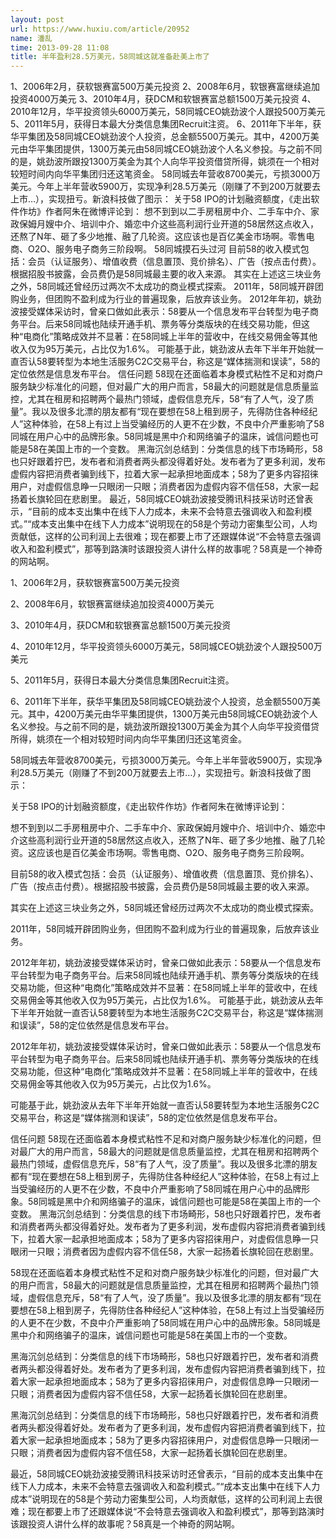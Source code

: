 ```yaml
---
layout: post
url: https://www.huxiu.com/article/20952
name: 潘乱
time: 2013-09-28 11:08
title: 半年盈利28.5万美元，58同城这就准备赴美上市了
---
```

1、2006年2月，获软银赛富500万美元投资 2、2008年6月，软银赛富继续追加投资4000万美元 3、2010年4月，获DCM和软银赛富总额1500万美元投资 4、2010年12月，华平投资领头6000万美元，58同城CEO姚劲波个人跟投500万美元 5、2011年5月，获得日本最大分类信息集团Recruit注资。 6、2011年下半年，获华平集团及58同城CEO姚劲波个人投资，总金额5500万美元。其中，4200万美元由华平集团提供，1300万美元由58同城CEO姚劲波个人名义参投。与之前不同的是，姚劲波所跟投1300万美金为其个人向华平投资借贷所得，姚须在一个相对较短时间内向华平集团归还这笔资金。 58同城去年营收8700美元，亏损3000万美元。今年上半年营收5900万，实现净利28.5万美元（刚赚了不到200万就要去上市…），实现扭亏。新浪科技做了图示： 关于58 IPO的计划融资额度，《走出软件作坊》作者阿朱在微博评论到： 想不到到以二手房租房中介、二手车中介、家政保姆月嫂中介、培训中介、婚恋中介这些高利润行业开道的58居然这点收入，还熬了N年、砸了多少地推、融了几轮资。这应该也是百亿美金市场啊。零售电商、O2O、服务电子商务三阶段啊。 58同城摸石头过河 目前58的收入模式包括：会员（认证服务）、增值收费（信息置顶、竞价排名）、广告（按点击付费）。根据招股书披露，会员费仍是58同城最主要的收入来源。 其实在上述这三块业务之外，58同城还曾经历过两次不太成功的商业模式探索。 2011年，58同城开辟团购业务，但团购不盈利成为行业的普遍现象，后放弃该业务。 2012年年初，姚劲波接受媒体采访时，曾亲口做如此表示：58要从一个信息发布平台转型为电子商务平台。后来58同城也陆续开通手机、票务等分类版块的在线交易功能，但这种“电商化”策略成效并不显著：在58同城上半年的营收中，在线交易佣金等其他收入仅为95万美元，占比仅为1.6%。 可能基于此，姚劲波从去年下半年开始就一直否认58要转型为本地生活服务C2C交易平台，称这是“媒体揣测和误读”，58的定位依然是信息发布平台。 信任问题 58现在还面临着本身模式粘性不足和对商户服务缺少标准化的问题，但对最广大的用户而言，58最大的问题就是信息质量监控，尤其在租房和招聘两个最热门领域，虚假信息充斥，58“有了人气，没了质量”。我以及很多北漂的朋友都有“现在要想在58上租到房子，先得防住各种经纪人”这种体验，在58上有过上当受骗经历的人更不在少数，不良中介严重影响了58同城在用户心中的品牌形象。58同城是黑中介和网络骗子的温床，诚信问题也可能是58在美国上市的一个变数。 黑海沉剑总结到：分类信息的线下市场畸形，58也只好跟着拧巴，发布者和消费者两头都没得着好处。发布者为了更多利润，发布虚假内容把消费者骗到线下，拉着大家一起承担地面成本；58为了更多内容招徕用户，对虚假信息睁一只眼闭一只眼；消费者因为虚假内容不信任58，大家一起扬着长旗轮回在悲剧里。 最近，58同城CEO姚劲波接受腾讯科技采访时还曾表示，“目前的成本支出集中在线下人力成本，未来不会特意去强调收入和盈利模式。”“成本支出集中在线下人力成本”说明现在的58是个劳动力密集型公司，人均贡献低，这样的公司利润上去很难；现在都要上市了还跟媒体说“不会特意去强调收入和盈利模式”，那等到路演时该跟投资人讲什么样的故事呢？58真是一个神奇的网站啊。

1、2006年2月，获软银赛富500万美元投资

2、2008年6月，软银赛富继续追加投资4000万美元

3、2010年4月，获DCM和软银赛富总额1500万美元投资

4、2010年12月，华平投资领头6000万美元，58同城CEO姚劲波个人跟投500万美元

5、2011年5月，获得日本最大分类信息集团Recruit注资。

6、2011年下半年，获华平集团及58同城CEO姚劲波个人投资，总金额5500万美元。其中，4200万美元由华平集团提供，1300万美元由58同城CEO姚劲波个人名义参投。与之前不同的是，姚劲波所跟投1300万美金为其个人向华平投资借贷所得，姚须在一个相对较短时间内向华平集团归还这笔资金。

58同城去年营收8700美元，亏损3000万美元。今年上半年营收5900万，实现净利28.5万美元（刚赚了不到200万就要去上市…），实现扭亏。新浪科技做了图示：

关于58 IPO的计划融资额度，《走出软件作坊》作者阿朱在微博评论到：

想不到到以二手房租房中介、二手车中介、家政保姆月嫂中介、培训中介、婚恋中介这些高利润行业开道的58居然这点收入，还熬了N年、砸了多少地推、融了几轮资。这应该也是百亿美金市场啊。零售电商、O2O、服务电子商务三阶段啊。

目前58的收入模式包括：会员（认证服务）、增值收费（信息置顶、竞价排名）、广告（按点击付费）。根据招股书披露，会员费仍是58同城最主要的收入来源。

其实在上述这三块业务之外，58同城还曾经历过两次不太成功的商业模式探索。

2011年，58同城开辟团购业务，但团购不盈利成为行业的普遍现象，后放弃该业务。

2012年年初，姚劲波接受媒体采访时，曾亲口做如此表示：58要从一个信息发布平台转型为电子商务平台。后来58同城也陆续开通手机、票务等分类版块的在线交易功能，但这种“电商化”策略成效并不显著：在58同城上半年的营收中，在线交易佣金等其他收入仅为95万美元，占比仅为1.6%。 可能基于此，姚劲波从去年下半年开始就一直否认58要转型为本地生活服务C2C交易平台，称这是“媒体揣测和误读”，58的定位依然是信息发布平台。

2012年年初，姚劲波接受媒体采访时，曾亲口做如此表示：58要从一个信息发布平台转型为电子商务平台。后来58同城也陆续开通手机、票务等分类版块的在线交易功能，但这种“电商化”策略成效并不显著：在58同城上半年的营收中，在线交易佣金等其他收入仅为95万美元，占比仅为1.6%。

可能基于此，姚劲波从去年下半年开始就一直否认58要转型为本地生活服务C2C交易平台，称这是“媒体揣测和误读”，58的定位依然是信息发布平台。

信任问题 58现在还面临着本身模式粘性不足和对商户服务缺少标准化的问题，但对最广大的用户而言，58最大的问题就是信息质量监控，尤其在租房和招聘两个最热门领域，虚假信息充斥，58“有了人气，没了质量”。我以及很多北漂的朋友都有“现在要想在58上租到房子，先得防住各种经纪人”这种体验，在58上有过上当受骗经历的人更不在少数，不良中介严重影响了58同城在用户心中的品牌形象。58同城是黑中介和网络骗子的温床，诚信问题也可能是58在美国上市的一个变数。 黑海沉剑总结到：分类信息的线下市场畸形，58也只好跟着拧巴，发布者和消费者两头都没得着好处。发布者为了更多利润，发布虚假内容把消费者骗到线下，拉着大家一起承担地面成本；58为了更多内容招徕用户，对虚假信息睁一只眼闭一只眼；消费者因为虚假内容不信任58，大家一起扬着长旗轮回在悲剧里。

58现在还面临着本身模式粘性不足和对商户服务缺少标准化的问题，但对最广大的用户而言，58最大的问题就是信息质量监控，尤其在租房和招聘两个最热门领域，虚假信息充斥，58“有了人气，没了质量”。我以及很多北漂的朋友都有“现在要想在58上租到房子，先得防住各种经纪人”这种体验，在58上有过上当受骗经历的人更不在少数，不良中介严重影响了58同城在用户心中的品牌形象。58同城是黑中介和网络骗子的温床，诚信问题也可能是58在美国上市的一个变数。

黑海沉剑总结到：分类信息的线下市场畸形，58也只好跟着拧巴，发布者和消费者两头都没得着好处。发布者为了更多利润，发布虚假内容把消费者骗到线下，拉着大家一起承担地面成本；58为了更多内容招徕用户，对虚假信息睁一只眼闭一只眼；消费者因为虚假内容不信任58，大家一起扬着长旗轮回在悲剧里。

黑海沉剑总结到：分类信息的线下市场畸形，58也只好跟着拧巴，发布者和消费者两头都没得着好处。发布者为了更多利润，发布虚假内容把消费者骗到线下，拉着大家一起承担地面成本；58为了更多内容招徕用户，对虚假信息睁一只眼闭一只眼；消费者因为虚假内容不信任58，大家一起扬着长旗轮回在悲剧里。

最近，58同城CEO姚劲波接受腾讯科技采访时还曾表示，“目前的成本支出集中在线下人力成本，未来不会特意去强调收入和盈利模式。”“成本支出集中在线下人力成本”说明现在的58是个劳动力密集型公司，人均贡献低，这样的公司利润上去很难；现在都要上市了还跟媒体说“不会特意去强调收入和盈利模式”，那等到路演时该跟投资人讲什么样的故事呢？58真是一个神奇的网站啊。

